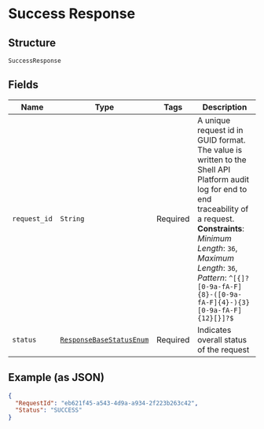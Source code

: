 
# Success Response

## Structure

`SuccessResponse`

## Fields

| Name | Type | Tags | Description |
|  --- | --- | --- | --- |
| `request_id` | `String` | Required | A unique request id in GUID format. The value is written to the Shell API Platform audit log for end to end traceability of a request.<br>**Constraints**: *Minimum Length*: `36`, *Maximum Length*: `36`, *Pattern*: `^[{]?[0-9a-fA-F]{8}-([0-9a-fA-F]{4}-){3}[0-9a-fA-F]{12}[}]?$` |
| `status` | [`ResponseBaseStatusEnum`](../../doc/models/response-base-status-enum.md) | Required | Indicates overall status of the request |

## Example (as JSON)

```json
{
  "RequestId": "eb621f45-a543-4d9a-a934-2f223b263c42",
  "Status": "SUCCESS"
}
```

